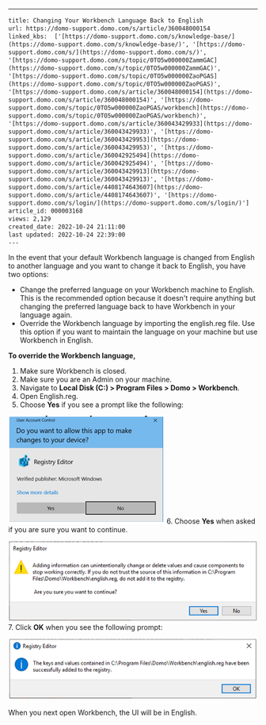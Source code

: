 ---
    title: Changing Your Workbench Language Back to English
    url: https://domo-support.domo.com/s/article/360048000154
    linked_kbs:  ['[https://domo-support.domo.com/s/knowledge-base/](https://domo-support.domo.com/s/knowledge-base/)', '[https://domo-support.domo.com/s/](https://domo-support.domo.com/s/)', '[https://domo-support.domo.com/s/topic/0TO5w000000ZammGAC](https://domo-support.domo.com/s/topic/0TO5w000000ZammGAC)', '[https://domo-support.domo.com/s/topic/0TO5w000000ZaoPGAS](https://domo-support.domo.com/s/topic/0TO5w000000ZaoPGAS)', '[https://domo-support.domo.com/s/article/360048000154](https://domo-support.domo.com/s/article/360048000154)', '[https://domo-support.domo.com/s/topic/0TO5w000000ZaoPGAS/workbench](https://domo-support.domo.com/s/topic/0TO5w000000ZaoPGAS/workbench)', '[https://domo-support.domo.com/s/article/360043429933](https://domo-support.domo.com/s/article/360043429933)', '[https://domo-support.domo.com/s/article/360043429953](https://domo-support.domo.com/s/article/360043429953)', '[https://domo-support.domo.com/s/article/360042925494](https://domo-support.domo.com/s/article/360042925494)', '[https://domo-support.domo.com/s/article/360043429913](https://domo-support.domo.com/s/article/360043429913)', '[https://domo-support.domo.com/s/article/4408174643607](https://domo-support.domo.com/s/article/4408174643607)', '[https://domo-support.domo.com/s/login/](https://domo-support.domo.com/s/login/)']
    article_id: 000003168
    views: 2,129
    created_date: 2022-10-24 21:11:00
    last updated: 2022-10-24 22:39:00
    ---



In the event that your default Workbench language is changed from English to another language and you want to change it back to English, you have two options:


* Change the preferred language on your Workbench machine to English. This is the recommended option because it doesn't require anything but changing the preferred language back to have Workbench in your language again.
* Override the Workbench language by importing the english.reg file. Use this option if you want to maintain the language on your machine but use Workbench in English.


**To override the Workbench language,**


1. Make sure Workbench is closed.
2. Make sure you are an Admin on your machine.
3. Navigate to **Local Disk (C:) > Program Files > Domo > Workbench**.
4. Open English.reg.
5. Choose **Yes** if you see a prompt like the following:  
   
![workbench_language_1.png](workbench_language_1.png)
6. Choose **Yes** when asked if you are sure you want to continue.  
   
![workbench_language_2.png](workbench_language_2.png)
7. Click **OK** when you see the following prompt:  
   
![workbench_language_3.png](workbench_language_3.png)


When you next open Workbench, the UI will be in English.

